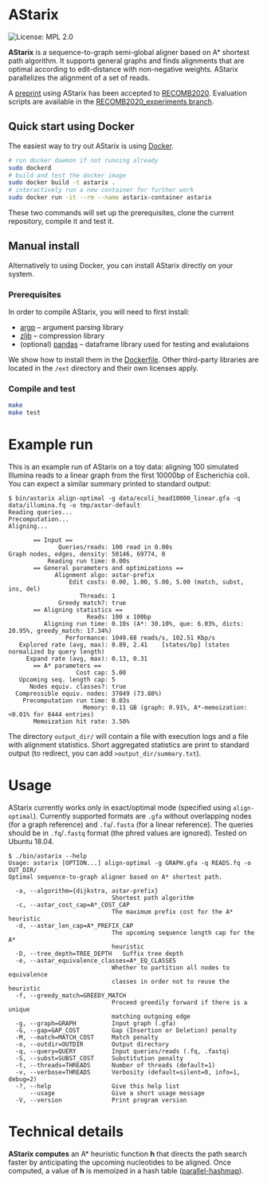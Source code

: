# AStarix
![License: MPL 2.0](https://img.shields.io/badge/License-MPL%202.0-brightgreen.svg)

**AStarix** is a sequence-to-graph semi-global aligner based on A* shortest path algorithm.
It supports general graphs and finds alignments that are optimal according to edit-distance with non-negative weights.
AStarix parallelizes the alignment of a set of reads.

A [preprint](https://www.biorxiv.org/content/10.1101/2020.01.22.915496v1) using AStarix has been accepted to [RECOMB2020](https://www.recomb2020.org/). Evaluation scripts are available in the [RECOMB2020_experiments branch](https://github.com/eth-sri/astarix/tree/RECOMB2020_experiments/evals).

## Quick start using Docker

The easiest way to try out AStarix is using [Docker](https://www.docker.com).

```bash
# run docker daemon if not running already
sudo dockerd
# build and test the docker image
sudo docker build -t astarix .
# interactively run a new container for further work
sudo docker run -it --rm --name astarix-container astarix
```

These two commands will set up the prerequisites, clone the current repository, compile it and test it.

## Manual install

Alternatively to using Docker, you can install AStarix directly on your system.

### Prerequisites

In order to compile AStarix, you will need to first install:

* [argp](https://www.gnu.org/software/libc/manual/html_node/Argp.html) &ndash;
  argument parsing library
* [zlib](https://www.zlib.net/) &ndash; compression library
* (optional) [pandas](https://pandas.pydata.org/) &ndash; dataframe library used for testing and evalutaions

We show how to install them in the [Dockerfile](./Dockerfile).
Other third-party libraries are located in the `/ext` directory and their own licenses apply.

### Compile and test

```bash
make
make test
```

# Example run

This is an example run of AStarix on a toy data: aligning 100 simulated Illumina reads to a linear graph from the first 10000bp of Escherichia coli. You can expect a similar summary printed to standard output:

```
$ bin/astarix align-optimal -g data/ecoli_head10000_linear.gfa -q data/illumina.fq -o tmp/astar-default
Reading queries...
Precomputation...
Aligning...

       == Input ==
              Queries/reads: 100 read in 0.00s
Graph nodes, edges, density: 50146, 69774, 0
           Reading run time: 0.00s
       == General parameters and optimizations == 
             Alignment algo: astar-prefix
                 Edit costs: 0.00, 1.00, 5.00, 5.00 (match, subst, ins, del)
                    Threads: 1
              Greedy match?: true
       == Aligning statistics ==
                      Reads: 100 x 100bp
          Aligning run time: 0.10s (A*: 30.10%, que: 6.03%, dicts: 20.95%, greedy_match: 17.34%)
                Performance: 1049.68 reads/s, 102.51 Kbp/s
   Explored rate (avg, max): 0.89, 2.41    [states/bp] (states normalized by query length)
     Expand rate (avg, max): 0.13, 0.31
       == A* parameters ==
                   Cost cap: 5.00
   Upcoming seq. length cap: 5
      Nodes equiv. classes?: true
  Compressible equiv. nodes: 37049 (73.88%)
    Precomputation run time: 0.03s
                     Memory: 0.11 GB (graph: 0.91%, A*-memoization: <0.01% for 8444 entries)
       Memoization hit rate: 3.50%
```

The directory `output_dir/` will contain a file with execution logs and a file with alignment statistics.
Short aggregated statistics are print to standard output (to redirect, you can add `>output_dir/summary.txt`).


# Usage

AStarix currently works only in exact/optimal mode (specified using `align-optimal`). Currently supported formats are `.gfa` without overlapping nodes (for a graph reference) and `.fa`/`.fasta` (for a linear reference). The queries should be in `.fq`/`.fastq` format (the phred values are ignored).
Tested on Ubuntu 18.04.

```
$ ./bin/astarix --help
Usage: astarix [OPTION...] align-optimal -g GRAPH.gfa -q READS.fq -o OUT_DIR/
Optimal sequence-to-graph aligner based on A* shortest path.

  -a, --algorithm={dijkstra, astar-prefix}
                             Shortest path algorithm
  -c, --astar_cost_cap=A*_COST_CAP
                             The maximum prefix cost for the A* heuristic
  -d, --astar_len_cap=A*_PREFIX_CAP
                             The upcoming sequence length cap for the A*
                             heuristic
  -D, --tree_depth=TREE_DEPTH   Suffix tree depth
  -e, --astar_equivalence_classes=A*_EQ_CLASSES
                             Whether to partition all nodes to equivalence
                             classes in order not to reuse the heuristic
  -f, --greedy_match=GREEDY_MATCH
                             Proceed greedily forward if there is a unique
                             matching outgoing edge
  -g, --graph=GRAPH          Input graph (.gfa)
  -G, --gap=GAP_COST         Gap (Insertion or Deletion) penalty
  -M, --match=MATCH_COST     Match penalty
  -o, --outdir=OUTDIR        Output directory
  -q, --query=QUERY          Input queries/reads (.fq, .fastq)
  -S, --subst=SUBST_COST     Substitution penalty
  -t, --threads=THREADS      Number of threads (default=1)
  -v, --verbose=THREADS      Verbosity (default=silent=0, info=1, debug=2)
  -?, --help                 Give this help list
      --usage                Give a short usage message
  -V, --version              Print program version
```

# Technical details

**AStarix computes** an A* heuristic function __h__ that directs the path search faster by anticipating the upcoming nucleotides to be aligned.
Once computed, a value of __h__ is memoized in a hash table ([parallel-hashmap](https://github.com/greg7mdp/parallel-hashmap)).
